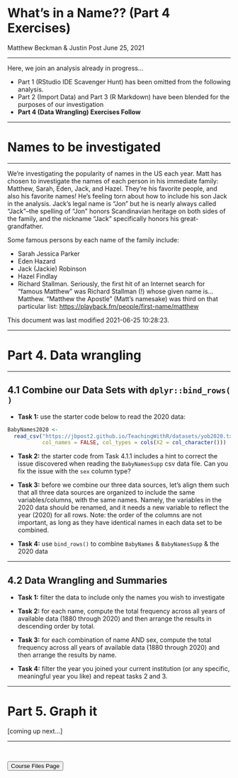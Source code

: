 What’s in a Name?? (Part 4 Exercises)
================
Matthew Beckman & Justin Post
June 25, 2021

<hr>

Here, we join an analysis already in progress…

-   Part 1 (RStudio IDE Scavenger Hunt) has been omitted from the
    following analysis.
-   Part 2 (Import Data) and Part 3 (R Markdown) have been blended for
    the purposes of our investigation
-   **Part 4 (Data Wrangling) Exercises Follow**

<hr>

# Names to be investigated

<hr>

We’re investigating the popularity of names in the US each year. Matt
has chosen to investigate the names of each person in his immediate
family: Matthew, Sarah, Eden, Jack, and Hazel. They’re his favorite
people, and also his favorite names! He’s feeling torn about how to
include his son Jack in the analysis. Jack’s legal name is “Jon” but he
is nearly always called “Jack”–the spelling of “Jon” honors Scandinavian
heritage on both sides of the family, and the nickname “Jack”
specifically honors his great-grandfather.

Some famous persons by each name of the family include:

-   Sarah Jessica Parker
-   Eden Hazard
-   Jack (Jackie) Robinson
-   Hazel Findlay
-   Richard Stallman. Seriously, the first hit of an Internet search for
    “famous Matthew” was Richard Stallman (!) whose given name is…
    Matthew. “Matthew the Apostle” (Matt’s namesake) was third on that
    particular list: <https://playback.fm/people/first-name/matthew>

This document was last modified 2021-06-25 10:28:23.

<hr>

# Part 4. Data wrangling

<hr>

## 4.1 Combine our Data Sets with `dplyr::bind_rows( )`

-   **Task 1:** use the starter code below to read the 2020 data:

``` r
BabyNames2020 <- 
  read_csv("https://jbpost2.github.io/TeachingWithR/datasets/yob2020.txt", 
           col_names = FALSE, col_types = cols(X2 = col_character()))
```

-   **Task 2:** the starter code from Task 4.1.1 includes a hint to
    correct the issue discovered when reading the `BabyNamesSupp` csv
    data file. Can you fix the issue with the `sex` column type?

-   **Task 3:** before we combine our three data sources, let’s align
    them such that all three data sources are organized to include the
    same variables/columns, with the same names. Namely, the variables
    in the 2020 data should be renamed, and it needs a new variable to
    reflect the year (2020) for all rows. Note: the order of the columns
    are not important, as long as they have identical names in each data
    set to be combined.

-   **Task 4:** use `bind_rows()` to combine `BabyNames` &
    `BabyNamesSupp` & the 2020 data

<hr>

## 4.2 Data Wrangling and Summaries

-   **Task 1:** filter the data to include only the names you wish to
    investigate

-   **Task 2:** for each name, compute the total frequency across all
    years of available data (1880 through 2020) and then arrange the
    results in descending order by total.

-   **Task 3:** for each combination of name AND sex, compute the total
    frequency across all years of available data (1880 through 2020) and
    then arrange the results by name.

-   **Task 4:** filter the year you joined your current institution (or
    any specific, meaningful year you like) and repeat tasks 2 and 3.

<hr>

# Part 5. Graph it

\[coming up next…\]

<hr>

<br>

<a href = "https://jbpost2.github.io/TeachingWithR/CourseFiles.html"><button type="button">Course
Files Page</button></a>
